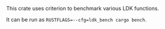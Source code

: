 This crate uses criterion to benchmark various LDK functions.

It can be run as `RUSTFLAGS=--cfg=ldk_bench cargo bench`.
